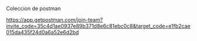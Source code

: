 Coleccion de postman

https://app.getpostman.com/join-team?invite_code=35c4d1ae0937e89b371d8e6c81ebc0c8&target_code=e1fb2cae015da435f24d0a6a52e6d2bd
